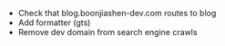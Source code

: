 * Check that blog.boonjiashen-dev.com routes to blog
* Add formatter (gts)
* Remove dev domain from search engine crawls
